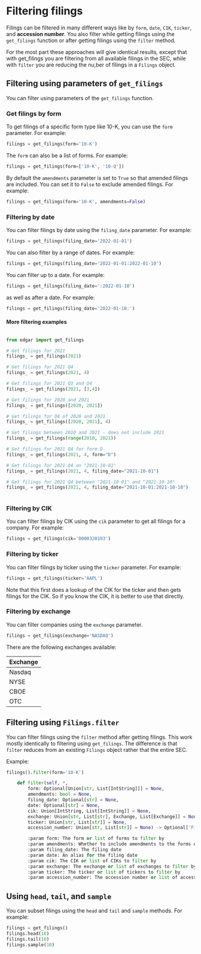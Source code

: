 # Filtering filings

Filings can be filtered in many different ways like by `form`, `date`, `CIK`, `ticker`, and **accession number**.
You also filter while getting filings using the `get_filings` function or after getting filings using the `filter` method.

For the most part these approaches will give identical results, except that with get_filings you are filtering from all available filings in the SEC, while with `filter` you are reducing the nu,ber of filings in a `Filings` object.


## Filtering using parameters of `get_filings`
You can filter using parameters of the `get_filings` function. 

### Get filings by form

To get filings of a specific form type like 10-K, you can use the `form` parameter. For example:
```python
filings = get_filings(form='10-K')
```

The `form` can also be a list of forms. For example:
```python
filings = get_filings(form=['10-K', '10-Q'])
```

By default the `amendments` parameter is set to `True` so that amended filings are included. You can set it to `False` to exclude amended filings. For example:
```python
filings = get_filings(form='10-K', amendments=False)
```


### Filtering by date

You can filter filings by date using the `filing_date` parameter. For example:
```python
filings = get_filings(filing_date='2022-01-01')
```

You can also filter by a range of dates. For example:
```python
filings = get_filings(filing_date='2022-01-01:2022-01-10')
```

You can filter up to a date. For example:
```python
filings = get_filings(filing_date=':2022-01-10')
```

as well as after a date. For example:
```python
filings = get_filings(filing_date='2022-01-10:')
```

#### More filtering examples

```python

from edgar import get_filings

# Get filings for 2021
filings_ = get_filings(2021) 

# Get filings for 2021 Q4
filings_ = get_filings(2021, 4) 

# Get filings for 2021 Q3 and Q4
filings_ = get_filings(2021, [3,4]) 

# Get filings for 2020 and 2021
filings_ = get_filings([2020, 2021]) 

# Get filings for Q4 of 2020 and 2021
filings_ = get_filings([2020, 2021], 4) 

# Get filings between 2010 and 2021 - does not include 2021
filings_ = get_filings(range(2010, 2021)) 

# Get filings for 2021 Q4 for form D
filings_ = get_filings(2021, 4, form="D") 

# Get filings for 2021 Q4 on "2021-10-01"
filings_ = get_filings(2021, 4, filing_date="2021-10-01") 

# Get filings for 2021 Q4 between "2021-10-01" and "2021-10-10"
filings_ = get_filings(2021, 4, filing_date="2021-10-01:2021-10-10") 
                                                                       
```
### Filtering by CIK

You can filter filings by CIK using the `cik` parameter to get all filings for a company. For example:
```python 
filings = get_filings(cik='0000320193')
```

### Filtering by ticker

You can filter filings by ticker using the `ticker` parameter. For example:
```python
filings = get_filings(ticker='AAPL')
```
Note that this first does a lookup of the CIK for the ticker and then gets filings for the CIK.
So if you know the CIK, it is better to use that directly.

### Filtering by exchange

You can filter companies using the `exchange` parameter. 

```python
filings = get_filings(exchange='NASDAQ')
```
There are the following exchanges available:

| Exchange |
|----------|
| Nasdaq   | 
| NYSE     | 
| CBOE     | 
| OTC      | 


## Filtering using `Filings.filter`

You can filter filings using the `filter` method after getting filings. This work mostly identically to filtering using `get_filings`.
The difference is that `filter` reduces from an existing `Filings` object rather that the entire SEC.

Example:
```python
filings().filter(form='10-K')
```


```python
    def filter(self, *,
        form: Optional[Union[str, List[IntString]]] = None,
        amendments: bool = None,
        filing_date: Optional[str] = None,
        date: Optional[str] = None,
        cik: Union[IntString, List[IntString]] = None,
        exchange: Union[str, List[str], Exchange, List[Exchange]] = None,
        ticker: Union[str, List[str]] = None,
        accession_number: Union[str, List[str]] = None) -> Optional['Filings']:

        :param form: The form or list of forms to filter by
        :param amendments: Whether to include amendments to the forms e.g. include "10-K/A"
        :param filing_date: The filing date
        :param date: An alias for the filing date
        :param cik: The CIK or list of CIKs to filter by
        :param exchange: The exchange or list of exchanges to filter by
        :param ticker: The ticker or list of tickers to filter by
        :param accession_number: The accession number or list of accession numbers to filter by
```



## Using `head`, `tail`, and `sample`
You can subset filings using the `head` and `tail` and `sample` methods. For example:

```python
filings = get_filings()
filings.head(10)
filings.tail(10)
filings.sample(10)
```